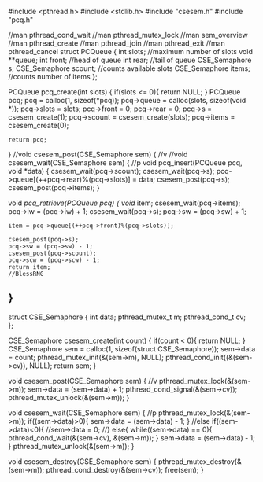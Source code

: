 #include <pthread.h>
#include <stdlib.h>
#include "csesem.h"
#include "pcq.h"

//man pthread_cond_wait
//man pthread_mutex_lock
//man sem_overview
//man pthread_create
//man pthread_join
//man pthread_exit
//man pthread_cancel
struct PCQueue {
    int slots; //maximum number of slots
    void **queue;
    int front; //head of queue
    int rear; //tail of queue
    CSE_Semaphore s;
    CSE_Semaphore scount; //counts available slots
    CSE_Semaphore items; //counts number of items
};

PCQueue pcq_create(int slots) {
    if(slots <= 0){
        return NULL;
    }
    PCQueue pcq;
    pcq = calloc(1, sizeof(*pcq));
    pcq->queue = calloc(slots, sizeof(void *));
    pcq->slots = slots;
    pcq->front = 0;
    pcq->rear = 0;
    pcq->s = csesem_create(1);
    pcq->scount = csesem_create(slots);
    pcq->items = csesem_create(0);

    return pcq;
}
//void csesem_post(CSE_Semaphore sem) { //v
//void csesem_wait(CSE_Semaphore sem) { //p
void pcq_insert(PCQueue pcq, void *data) {
    csesem_wait(pcq->scount);
    csesem_wait(pcq->s);
    pcq->queue[(++pcq->rear)%(pcq->slots)] = data;
    csesem_post(pcq->s);
    csesem_post(pcq->items);
}

void *pcq_retrieve(PCQueue pcq) {
    void* item;
    csesem_wait(pcq->items);
    pcq->iw = (pcq->iw) + 1;
    csesem_wait(pcq->s);
    pcq->sw = (pcq->sw) + 1;

    item = pcq->queue[(++pcq->front)%(pcq->slots)];
    
    csesem_post(pcq->s);
    pcq->sw = (pcq->sw) - 1;
    csesem_post(pcq->scount);
    pcq->scw = (pcq->scw) - 1;
    return item;
    //BlessRNG
}
------------------------------------------------
struct CSE_Semaphore {
    int data;
    pthread_mutex_t m;
    pthread_cond_t cv;   
};

CSE_Semaphore csesem_create(int count) {
    if(count < 0){
        return NULL;
    }
    CSE_Semaphore sem = calloc(1, sizeof(struct CSE_Semaphore));
    sem->data = count;
    pthread_mutex_init(&(sem->m), NULL);
    pthread_cond_init((&(sem->cv)), NULL);
    return sem;
}

void csesem_post(CSE_Semaphore sem) { //v
    pthread_mutex_lock(&(sem->m));
    sem->data = (sem->data) + 1;
    pthread_cond_signal(&(sem->cv));
    pthread_mutex_unlock(&(sem->m));
}

void csesem_wait(CSE_Semaphore sem) { //p
    pthread_mutex_lock(&(sem->m));
    if((sem->data)>0){
        sem->data = (sem->data) - 1;
    }
    //else if((sem->data)<0){
        //sem->data = 0;
        //}
    else{
        while((sem->data) == 0){
            pthread_cond_wait(&(sem->cv), &(sem->m));
        }
        sem->data = (sem->data) - 1;
    }
    pthread_mutex_unlock(&(sem->m));
}

void csesem_destroy(CSE_Semaphore sem) {
    pthread_mutex_destroy(&(sem->m));
    pthread_cond_destroy(&(sem->cv));
    free(sem);
}

